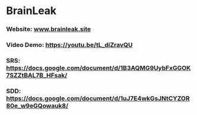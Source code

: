 # BrainLeak

### Website:  www.brainleak.site

### Video Demo:  https://youtu.be/tL_diZravQU

### SRS: https://docs.google.com/document/d/1B3AQMG9UybFxGGOK7SZZtBAL7B_HFsak/

### SDD: https://docs.google.com/document/d/1uJ7E4wkGsJNtCYZOR80e_w9eGQowauk8/
